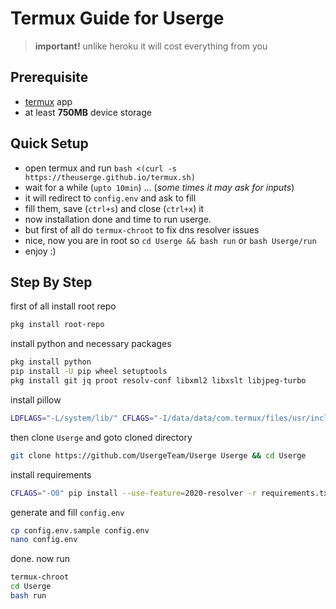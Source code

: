 # Termux Guide for Userge

> **important!** unlike heroku it will cost everything from you

## Prerequisite

* [termux](https://play.google.com/store/apps/details?id=com.termux) app
* at least **750MB** device storage

## Quick Setup

* open termux and run `bash <(curl -s https://theuserge.github.io/termux.sh)`
* wait for a while (`upto 10min`) ... (_some times it may ask for inputs_)
* it will redirect to `config.env` and ask to fill
* fill them, save (`ctrl+s`) and close (`ctrl+x`) it
* now installation done and time to run userge.
* but first of all do `termux-chroot` to fix dns resolver issues
* nice, now you are in root so `cd Userge && bash run` or `bash Userge/run`
* enjoy :)

## Step By Step

first of all install root repo

```bash
pkg install root-repo
```

install python and necessary packages

```bash
pkg install python
pip install -U pip wheel setuptools
pkg install git jq proot resolv-conf libxml2 libxslt libjpeg-turbo
```

install pillow

```bash
LDFLAGS="-L/system/lib/" CFLAGS="-I/data/data/com.termux/files/usr/include/" pip install --use-feature=2020-resolver Pillow
```

then clone `Userge` and goto cloned directory

```bash
git clone https://github.com/UsergeTeam/Userge Userge && cd Userge
```

install requirements

```bash
CFLAGS="-O0" pip install --use-feature=2020-resolver -r requirements.txt
```

generate and fill `config.env`

```bash
cp config.env.sample config.env
nano config.env
```

done. now run

```bash
termux-chroot
cd Userge
bash run
```
